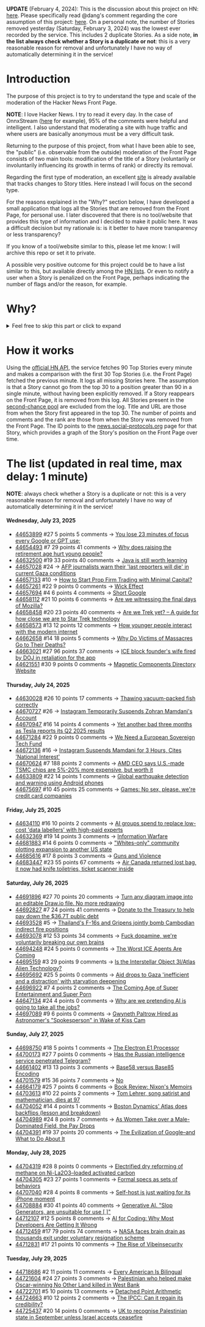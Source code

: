 **UPDATE** (February 4, 2024): This is the discussion about this project on HN: [here](https://news.ycombinator.com/item?id=39230513). Please specifically read @dang's comment regarding the core assumption of this project: [here](https://news.ycombinator.com/item?id=39231537). On a personal note, the number of Stories removed yesterday (Saturday, February 3, 2024) was the lowest ever recorded by the service. This includes 2 duplicate Stories. As a side note, **in the list always check whether a Story is a duplicate or not**: this is a very reasonable reason for removal and unfortunately I have no way of automatically determining it in the service!

# Introduction

The purpose of this project is to try to understand the type and scale of the moderation of the Hacker News Front Page.

**NOTE**: I love Hacker News. I try to read it every day. In the case of OnnxStream ([here](https://news.ycombinator.com/item?id=37752632) for example), 95% of the comments were helpful and intelligent. I also understand that moderating a site with huge traffic and where users are basically anonymous must be a very difficult task.

Returning to the purpose of this project, from what I have been able to see, the "public" (i.e. observable from the outside) moderation of the Front Page consists of two main tools: modification of the title of a Story (voluntarily or involuntarily influencing its growth in terms of rank) or directly its removal.

Regarding the first type of moderation, an excellent [site](https://hackernewstitles.netlify.app/) is already available that tracks changes to Story titles. Here instead I will focus on the second type.

For the reasons explained in the "Why?" section below, I have developed a small application that logs all the Stories that are removed from the Front Page, for personal use. I later discovered that there is no tool/website that provides this type of information and I decided to make it public here. It was a difficult decision but my rationale is: is it better to have more transparency or less transparency?

If you know of a tool/website similar to this, please let me know: I will archive this repo or set it to private.

A possible very positive outcome for this project could be to have a list similar to this, but available directly among the [HN lists](https://news.ycombinator.com/lists). Or even to notify a user when a Story is penalized on the Front Page, perhaps indicating the number of flags and/or the reason, for example.

# Why?

<details>
<summary>Feel free to skip this part or click to expand</summary>

A friend of mine posted two Stories on Hacker News related to OnnxStream (31 days apart), the first related to SDXL Turbo support and the second related to TinyLlama and Mistral 7B support.

In the case of the [first](https://news.ycombinator.com/item?id=38646969), the Story was among the first on the Front Page, until its title was changed from "Stable Diffusion Turbo on a Raspberry Pi Zero 2 generates an image in 29 minutes" to "OnnxStream: Stable Diffusion XL 1.0 Base on a Raspberry Pi Zero 2". This effectively "killed" the Story. One user pointed out that the new title didn't reflect the spirit of the Story (thanks @practice9).

In the case of the [second](https://news.ycombinator.com/item?id=38991145), the Story was in third place on the Front Page, less than an hour after the submission. In this case it was simply removed from the Front Page.

Having discovered this, perplexed, I sent an email to the moderator. @dang, who was very kind and quick in his response, explained to me that the Story had been flagged by users even without being explicitly [flagged], and that he could therefore only hypothesize the causes of the flag. His hypothesis was that (some?) users might be fed up with news related to LLMs.

While I have no reason to doubt Daniel's good faith, it's hard to believe that HN users would be tired of LLM-related news.

So I decided to develop a small console application to determine the frequency of this phenomenon (actually I was also motivated by the prospect of writing some C# code, after more than 2 years of complete abstinence). I subsequently discovered that there were no tools/websites that monitored this specific phenomenon and I therefore decided to make it public here.

</details>

# How it works

Using the [official HN API](https://github.com/HackerNews/API), the service fetches 90 Top Stories every minute and makes a comparison with the first 30 Top Stories (i.e. the Front Page) fetched the previous minute. It logs all missing Stories here. The assumption is that a Story cannot go from the top 30 to a position greater than 90 in a single minute, without having been explicitly removed. If a Story reappears on the Front Page, it is removed from this log. All Stories present in the [second-chance pool](https://news.ycombinator.com/pool) are excluded from the log. Title and URL are those from when the Story first appeared in the top 30. The number of points and comments and the rank are those from when the Story was removed from the Front Page. The ID points to the [news.social-protocols.org](https://news.social-protocols.org) page for that Story, which provides a graph of the Story's position on the Front Page over time.

# The list (updated in real time, max delay: 1 minute)

**NOTE**: always check whether a Story is a duplicate or not: this is a very reasonable reason for removal and unfortunately I have no way of automatically determining it in the service!

#### **Wednesday, July 23, 2025**
<!-- HN:44653899:start -->
* [44653899](https://news.social-protocols.org/stats?id=44653899) #27 5 points 5 comments -> [You lose 23 minutes of focus every Google or GPT use;](https://www.wagoo.ai/)<!-- HN:44653899:end --><!-- HN:44654493:start -->
* [44654493](https://news.social-protocols.org/stats?id=44654493) #7 29 points 41 comments -> [Why does raising the retirement age hurt young people?](https://www.governance.fyi/p/why-does-raising-the-retirement-age)<!-- HN:44654493:end --><!-- HN:44632500:start -->
* [44632500](https://news.social-protocols.org/stats?id=44632500) #19 33 points 40 comments -> [Java is still worth learning](https://empatheticdeveloper.wordpress.com/2025/07/20/why-java-is-still-worth-learning-in-2025-a-developers-25-year-journey/)<!-- HN:44632500:end --><!-- HN:44657028:start -->
* [44657028](https://news.social-protocols.org/stats?id=44657028) #24 -> [AFP journalists warn their 'last reporters will die' in current Gaza conditions](https://apnews.com/article/gaza-hunger-journalists-food-afp-32c19db56ddf9f3e6a847c76a676c7c9)<!-- HN:44657028:end --><!-- HN:44657133:start -->
* [44657133](https://news.social-protocols.org/stats?id=44657133) #10 -> [How to Start Prop Firm Trading with Minimal Capital?](https://propfirmplus.com/)<!-- HN:44657133:end --><!-- HN:44657261:start -->
* [44657261](https://news.social-protocols.org/stats?id=44657261) #22 9 points 0 comments -> [Wick Effect](https://en.wikipedia.org/wiki/Wick_effect)<!-- HN:44657261:end --><!-- HN:44657694:start -->
* [44657694](https://news.social-protocols.org/stats?id=44657694) #4 6 points 4 comments -> [Short Google](https://tompccs.github.io/blog/2025/07/23/short-google.html)<!-- HN:44657694:end --><!-- HN:44658112:start -->
* [44658112](https://news.social-protocols.org/stats?id=44658112) #21 10 points 6 comments -> [Are we witnessing the final days of Mozilla?](https://lunduke.locals.com/post/7132314/are-we-witnessing-the-final-days-of-mozilla)<!-- HN:44658112:end --><!-- HN:44658458:start -->
* [44658458](https://news.social-protocols.org/stats?id=44658458) #20 23 points 40 comments -> [Are we Trek yet? – A guide for how close we are to Star Trek technology](https://arewetrekyet.com/)<!-- HN:44658458:end --><!-- HN:44658573:start -->
* [44658573](https://news.social-protocols.org/stats?id=44658573) #13 12 points 12 comments -> [How younger people interact with the modern internet](https://social.restless.systems/@CursedSilicon/114899888735166987)<!-- HN:44658573:end --><!-- HN:44662658:start -->
* [44662658](https://news.social-protocols.org/stats?id=44662658) #14 18 points 5 comments -> [Why Do Victims of Massacres Go to Their Deaths?](https://www.benlandautaylor.com/p/why-do-victims-of-massacres-go-quietly)<!-- HN:44662658:end --><!-- HN:44663021:start -->
* [44663021](https://news.social-protocols.org/stats?id=44663021) #27 96 points 37 comments -> [ICE block founder's wife fired by DOJ in retaliation for the app](https://www.newsweek.com/iceblock-app-founder-wife-fired-doj-carolyn-feinstein-2102214)<!-- HN:44663021:end --><!-- HN:44621551:start -->
* [44621551](https://news.social-protocols.org/stats?id=44621551) #30 9 points 0 comments -> [Magnetic Components Directory Website](https://magdir.com)<!-- HN:44621551:end -->
#### **Thursday, July 24, 2025**
<!-- HN:44630028:start -->
* [44630028](https://news.social-protocols.org/stats?id=44630028) #26 10 points 17 comments -> [Thawing vacuum-packed fish correctly](https://www.canr.msu.edu/news/open_your_vacuum_packed_fish_before_thawing)<!-- HN:44630028:end --><!-- HN:44670727:start -->
* [44670727](https://news.social-protocols.org/stats?id=44670727) #26 -> [Instagram Temporarily Suspends Zohran Mamdani's Account](https://nycjournals.com/2025/07/21/instagram-suspends-zohran-mamdanis-account-leaked-memo-cites-national-interest-as-meta-tilts-right/)<!-- HN:44670727:end --><!-- HN:44670947:start -->
* [44670947](https://news.social-protocols.org/stats?id=44670947) #16 14 points 4 comments -> [Yet another bad three months as Tesla reports its Q2 2025 results](https://arstechnica.com/cars/2025/07/tesla-q2-2025-sell-fewer-cars-and-carbon-credits-make-less-money/)<!-- HN:44670947:end --><!-- HN:44671284:start -->
* [44671284](https://news.social-protocols.org/stats?id=44671284) #22 9 points 0 comments -> [We Need a European Sovereign Tech Fund](https://github.blog/open-source/maintainers/we-need-a-european-sovereign-tech-fund/)<!-- HN:44671284:end --><!-- HN:44672136:start -->
* [44672136](https://news.social-protocols.org/stats?id=44672136) #16 -> [Instagram Suspends Mamdani for 3 Hours, Cites 'National Interest'](https://nycjournals.com/2025/07/21/instagram-suspends-zohran-mamdanis-account-leaked-memo-cites-national-interest-as-meta-tilts-right/)<!-- HN:44672136:end --><!-- HN:44670624:start -->
* [44670624](https://news.social-protocols.org/stats?id=44670624) #7 188 points 2 comments -> [AMD CEO says U.S.-made TSMC chips are 5%-20% more expensive, but worth it](https://www.tomshardware.com/tech-industry/amd-ceo-says-u-s-made-tsmc-chips-are-more-expensive-but-worth-it-costs-more-than-5-percent-but-less-than-20-percent-higher-than-taiwan-sourced-alternative)<!-- HN:44670624:end --><!-- HN:44633809:start -->
* [44633809](https://news.social-protocols.org/stats?id=44633809) #22 14 points 1 comments -> [Global earthquake detection and warning using Android phones](https://doi.org/10.1126/science.ads4779)<!-- HN:44633809:end --><!-- HN:44675697:start -->
* [44675697](https://news.social-protocols.org/stats?id=44675697) #10 45 points 25 comments -> [Games: No sex, please. we're credit card companies](https://arstechnica.com/gaming/2025/07/once-a-relative-haven-for-adult-games-itch-io-begins-removing-explicit-titles/)<!-- HN:44675697:end -->
#### **Friday, July 25, 2025**
<!-- HN:44634110:start -->
* [44634110](https://news.social-protocols.org/stats?id=44634110) #16 10 points 2 comments -> [AI groups spend to replace low-cost 'data labellers' with high-paid experts](https://www.ft.com/content/e17647f0-4c3b-49b4-a031-b56158bbb3b8)<!-- HN:44634110:end --><!-- HN:44632369:start -->
* [44632369](https://news.social-protocols.org/stats?id=44632369) #19 14 points 3 comments -> [Information Warfare](https://yuxi.ml/sketches/posts/info-warfare/)<!-- HN:44632369:end --><!-- HN:44681883:start -->
* [44681883](https://news.social-protocols.org/stats?id=44681883) #14 6 points 0 comments -> ["Whites-only" community plotting expansion to another US state](https://www.independent.co.uk/news/world/americas/return-to-the-land-whites-only-community-b2795213.html)<!-- HN:44681883:end --><!-- HN:44685616:start -->
* [44685616](https://news.social-protocols.org/stats?id=44685616) #17 8 points 3 comments -> [Guns and Violence](https://rajivsethi.substack.com/p/guns-violence)<!-- HN:44685616:end --><!-- HN:44683447:start -->
* [44683447](https://news.social-protocols.org/stats?id=44683447) #23 55 points 67 comments -> [Air Canada returned lost bag, it now had knife,toiletries, ticket scanner inside](https://www.cbc.ca/news/canada/newfoundland-labrador/air-canada-mystery-baggage-1.7592756)<!-- HN:44683447:end -->
#### **Saturday, July 26, 2025**
<!-- HN:44691896:start -->
* [44691896](https://news.social-protocols.org/stats?id=44691896) #27 70 points 20 comments -> [Turn any diagram image into an editable Draw.io file. No more redrawing](https://imagetodrawio.com/)<!-- HN:44691896:end --><!-- HN:44692827:start -->
* [44692827](https://news.social-protocols.org/stats?id=44692827) #7 24 points 41 comments -> [Donate to the Treasury to help pay down the $36.7T public debt](https://www.pay.gov/public/form/start/23779454)<!-- HN:44692827:end --><!-- HN:44693528:start -->
* [44693528](https://news.social-protocols.org/stats?id=44693528) #5 -> [Thailand's F-16s and Gripens jointly bomb Cambodian indirect fire positions](https://www.nationthailand.com/news/asean/40053114)<!-- HN:44693528:end --><!-- HN:44693078:start -->
* [44693078](https://news.social-protocols.org/stats?id=44693078) #12 53 points 34 comments -> [Fuck dopamine, we're voluntarily breaking our own brains](https://anushkakarmakar.substack.com/p/35-fuck-dopamine)<!-- HN:44693078:end --><!-- HN:44694248:start -->
* [44694248](https://news.social-protocols.org/stats?id=44694248) #24 5 points 0 comments -> [The Worst ICE Agents Are Coming](https://www.thebulwark.com/p/the-worst-ice-agents-are-coming-170b-budget-hiring-training)<!-- HN:44694248:end --><!-- HN:44695159:start -->
* [44695159](https://news.social-protocols.org/stats?id=44695159) #3 29 points 9 comments -> [Is the Interstellar Object 3I/Atlas Alien Technology?](https://arxiv.org/abs/2507.12213)<!-- HN:44695159:end --><!-- HN:44695692:start -->
* [44695692](https://news.social-protocols.org/stats?id=44695692) #25 5 points 0 comments -> [Aid drops to Gaza 'inefficient and a distraction' with starvation deepening](https://www.theguardian.com/world/live/2025/jul/26/israel-gaza-war-palestinian-state-palestine-middle-east-latest-news-updates)<!-- HN:44695692:end --><!-- HN:44696922:start -->
* [44696922](https://news.social-protocols.org/stats?id=44696922) #7 4 points 2 comments -> [The Coming Age of Super Entertainment and Super Porn](https://vutran.substack.com/p/the-dopamine-machine-the-coming-age)<!-- HN:44696922:end --><!-- HN:44647134:start -->
* [44647134](https://news.social-protocols.org/stats?id=44647134) #24 4 points 0 comments -> [Why are we pretending AI is going to take all the jobs?](https://www.thebignewsletter.com/p/why-are-we-pretending-ai-is-going)<!-- HN:44647134:end --><!-- HN:44697089:start -->
* [44697089](https://news.social-protocols.org/stats?id=44697089) #9 6 points 0 comments -> [Gwyneth Paltrow Hired as Astronomer's "Spokesperson" in Wake of Kiss Cam](https://consequence.net/2025/07/gwyneth-paltrow-astronomer-video/)<!-- HN:44697089:end -->
#### **Sunday, July 27, 2025**
<!-- HN:44698750:start -->
* [44698750](https://news.social-protocols.org/stats?id=44698750) #18 5 points 1 comments -> [The Electron E1 Processor](https://www.efficient.computer/announcing-electron-e1-processor)<!-- HN:44698750:end --><!-- HN:44700173:start -->
* [44700173](https://news.social-protocols.org/stats?id=44700173) #27 7 points 0 comments -> [Has the Russian intelligence service penetrated Telegram?](https://www.perplexity.ai/search/is-there-evidence-that-suggest-FMgkZrx3SHONR2v1wSC.zg)<!-- HN:44700173:end --><!-- HN:44661402:start -->
* [44661402](https://news.social-protocols.org/stats?id=44661402) #13 13 points 3 comments -> [Base58 versus Base85 Encoding](https://www.johndcook.com/blog/2025/07/23/base58-base85/)<!-- HN:44661402:end --><!-- HN:44701579:start -->
* [44701579](https://news.social-protocols.org/stats?id=44701579) #15 36 points 7 comments -> [No](https://olu.online/no/)<!-- HN:44701579:end --><!-- HN:44664179:start -->
* [44664179](https://news.social-protocols.org/stats?id=44664179) #25 7 points 6 comments -> [Book Review: Nixon's Memoirs](https://justismills.substack.com/p/book-review-nixons-memoirs)<!-- HN:44664179:end --><!-- HN:44703613:start -->
* [44703613](https://news.social-protocols.org/stats?id=44703613) #10 22 points 2 comments -> [Tom Lehrer, song satirist and mathematician, dies at 97](https://apnews.com/article/tom-lehrer-son-satirist-mathematician-dies-9caa7ee01faf4fbfb793d7ba984c179d)<!-- HN:44703613:end --><!-- HN:44704052:start -->
* [44704052](https://news.social-protocols.org/stats?id=44704052) #14 4 points 1 comments -> [Boston Dynamics' Atlas does backflips (lesson and breakdown)](https://app.vidyaarthi.ai/ai-tutor?session_id=2YBSyF3WNzMNn_80jygEp&action=replay&shared=true)<!-- HN:44704052:end --><!-- HN:44704989:start -->
* [44704989](https://news.social-protocols.org/stats?id=44704989) #24 8 points 7 comments -> [As Women Take over a Male-Dominated Field, the Pay Drops](https://www.nytimes.com/2016/03/20/upshot/as-women-take-over-a-male-dominated-field-the-pay-drops.html)<!-- HN:44704989:end --><!-- HN:44704391:start -->
* [44704391](https://news.social-protocols.org/stats?id=44704391) #19 37 points 20 comments -> [The Evilization of Google–and What to Do About It](https://billdembski.substack.com/p/the-evilization-of-googleand-what)<!-- HN:44704391:end -->
#### **Monday, July 28, 2025**
<!-- HN:44704319:start -->
* [44704319](https://news.social-protocols.org/stats?id=44704319) #28 8 points 0 comments -> [Electrified dry reforming of methane on Ni-La2O3–loaded activated carbon](https://www.science.org/doi/10.1126/sciadv.adv1585)<!-- HN:44704319:end --><!-- HN:44704305:start -->
* [44704305](https://news.social-protocols.org/stats?id=44704305) #23 27 points 1 comments -> [Formal specs as sets of behaviors](https://surfingcomplexity.blog/2025/07/26/formal-specs-as-sets-of-behaviors/)<!-- HN:44704305:end --><!-- HN:44707040:start -->
* [44707040](https://news.social-protocols.org/stats?id=44707040) #28 4 points 8 comments -> [Self-host is just waiting for its iPhone moment](https://www.robertmao.com/blog/en/self-hosting-isnt-dead-its-just-waiting-for-its-iphone-moment)<!-- HN:44707040:end --><!-- HN:44708884:start -->
* [44708884](https://news.social-protocols.org/stats?id=44708884) #30 41 points 40 comments -> [Generative AI. "Slop Generators, are unsuitable for use [ ]"](https://asahilinux.org/docs/project/policies/slop/)<!-- HN:44708884:end --><!-- HN:44712107:start -->
* [44712107](https://news.social-protocols.org/stats?id=44712107) #12 5 points 8 comments -> [AI for Coding: Why Most Developers Are Getting It Wrong](https://www.ksred.com/ai-for-coding-why-most-developers-are-getting-it-wrong-and-how-to-get-it-right/)<!-- HN:44712107:end --><!-- HN:44712459:start -->
* [44712459](https://news.social-protocols.org/stats?id=44712459) #17 79 points 74 comments -> [NASA faces brain drain as thousands exit under voluntary resignation scheme](https://www.theregister.com/2025/07/28/nasa_voluntary_exits/)<!-- HN:44712459:end --><!-- HN:44712831:start -->
* [44712831](https://news.social-protocols.org/stats?id=44712831) #17 21 points 10 comments -> [The Rise of Vibeinsecurity](https://vibeinsecurity.com/)<!-- HN:44712831:end -->
#### **Tuesday, July 29, 2025**
<!-- HN:44718686:start -->
* [44718686](https://news.social-protocols.org/stats?id=44718686) #2 11 points 11 comments -> [Every American Is Bilingual](https://justevilenough.com/every-american-is-bilingual/)<!-- HN:44718686:end --><!-- HN:44721604:start -->
* [44721604](https://news.social-protocols.org/stats?id=44721604) #24 27 points 3 comments -> [Palestinian who helped make Oscar-winning No Other Land killed in West Bank](https://www.theguardian.com/world/2025/jul/29/palestinian-awdah-hathaleen-oscar-winning-no-other-land-killed-in-west-bank)<!-- HN:44721604:end --><!-- HN:44722701:start -->
* [44722701](https://news.social-protocols.org/stats?id=44722701) #5 10 points 13 comments -> [Detached Point Arithmetic](https://github.com/Pedantic-Research-Limited/DPA)<!-- HN:44722701:end --><!-- HN:44724663:start -->
* [44724663](https://news.social-protocols.org/stats?id=44724663) #10 12 points 2 comments -> [The IPCC: Can it regain its credibility?](https://www.meer.com/en/91051-the-ipcc-can-it-regain-its-credibility)<!-- HN:44724663:end --><!-- HN:44725437:start -->
* [44725437](https://news.social-protocols.org/stats?id=44725437) #20 14 points 0 comments -> [UK to recognise Palestinian state in September unless Israel accepts ceasefire](https://www.theguardian.com/politics/2025/jul/29/uk-to-recognise-state-of-palestine-in-september-unless-israel-holds-to-a-ceasefire)<!-- HN:44725437:end -->